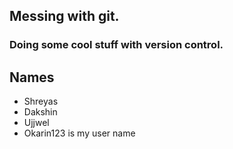 ## Messing with git.
### Doing some cool stuff with version control.


## Names 
- Shreyas 
- Dakshin
- Ujjwel
- Okarin123 is my user name 
